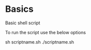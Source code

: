 # Basics
Basic shell script

To run the script use the below options

sh scriptname.sh
./scriptname.sh
